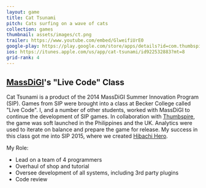 ```yaml
---
layout: game
title: Cat Tsunami
pitch: Cats surfing on a wave of cats
collection: games
thumbnail: assets/images/ct.png
trailer: https://www.youtube.com/embed/GlweifiUrE0
google-play: https://play.google.com/store/apps/details?id=com.thumbspire.cattsunami&hl=en
ios: https://itunes.apple.com/us/app/cat-tsunami/id922532883?mt=8
grid-rank: 4
---
```


## [MassDiGI](https://www.massdigi.org)'s "Live Code" Class

Cat Tsunami is a product of the 2014 MassDiGI Summer Innovation Program (SIP). Games from SIP were brought into a class at Becker College called "Live Code". I, and a number of other students, worked with MassDiGI to continue the development of SIP games. In collaboration with [Thumbspire](https://www.thumbspire.com/), the game was soft launched in the Philippines and the UK. Analytics were used to iterate on balance and prepare the game for release. My success in this class got me into SIP 2015, where we created [Hibachi Hero](/games/hibachihero).

My Role:
- Lead on a team of 4 programmers
- Overhaul of shop and tutorial
- Oversee development of all systems, including 3rd party plugins
- Code review
